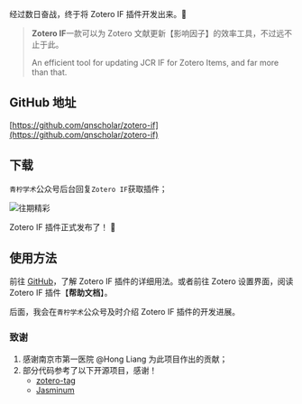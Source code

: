 经过数日奋战，终于将 Zotero IF 插件开发出来。🎉

> **Zotero IF**一款可以为 Zotero 文献更新【影响因子】的效率工具，不过远不止于此。
>
> An efficient tool for updating JCR IF for Zotero Items, and far more than that.

## GitHub 地址

[https://github.com/qnscholar/zotero-if](https://github.com/qnscholar/zotero-if)

## 下载

`青柠学术`公众号后台回复`Zotero IF`获取插件；

![往期精彩](https://figurebed-iseex.oss-cn-hangzhou.aliyuncs.com/img/20211230231643.jpg)

Zotero IF 插件正式发布了！ 🎉

## 使用方法

前往 [GitHub](https://github.com/qnscholar/zotero-if)，了解 Zotero IF 插件的详细用法。或者前往 Zotero 设置界面，阅读 Zotero IF 插件【**帮助文档**】。

后面，我会在`青柠学术`公众号及时介绍 Zotero IF 插件的开发进展。

### 致谢

1. 感谢南京市第一医院 @Hong Liang 为此项目作出的贡献；
2. 部分代码参考了以下开源项目，感谢！
    - [zotero-tag](https://github.com/windingwind/zotero-tag)
    - [Jasminum](https://github.com/l0o0/jasminum)
